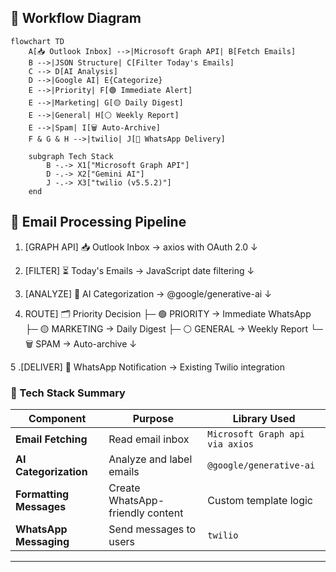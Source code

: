 ## 🔁  Workflow Diagram

```mermaid
flowchart TD
    A[📥 Outlook Inbox] -->|Microsoft Graph API| B[Fetch Emails]
    B -->|JSON Structure| C[Filter Today's Emails]
    C --> D[AI Analysis]
    D -->|Google AI| E{Categorize}
    E -->|Priority| F[🟢 Immediate Alert]
    E -->|Marketing| G[🟡 Daily Digest]
    E -->|General| H[⚪ Weekly Report]
    E -->|Spam| I[🗑️ Auto-Archive]
    F & G & H -->|twilio| J[📱 WhatsApp Delivery]
    
    subgraph Tech Stack
        B -.-> X1["Microsoft Graph API"]
        D -.-> X2["Gemini AI"]
        J -.-> X3["twilio (v5.5.2)"]
    end
```

## 🔄 Email Processing Pipeline

1. [GRAPH API] 📥 Outlook Inbox
→ axios with OAuth 2.0
↓

2. [FILTER] ⏳ Today's Emails
→ JavaScript date filtering
↓

3. [ANALYZE] 🧠 AI Categorization
→ @google/generative-ai
↓

4. ROUTE] 🗂️ Priority Decision
├─ 🟢 PRIORITY → Immediate WhatsApp
├─ 🟡 MARKETING → Daily Digest
├─ ⚪ GENERAL → Weekly Report
└─ 🗑️ SPAM → Auto-archive
↓

5 .[DELIVER] 📱 WhatsApp Notification
→ Existing Twilio integration

### 🧩 Tech Stack Summary

| Component                 | Purpose                                      | Library Used                    |
|--------------------------|----------------------------------------------|----------------------------------|
| **Email Fetching**       | Read email inbox                             | `Microsoft Graph api via axios`  |
| **AI Categorization**    | Analyze and label emails                     | `@google/generative-ai`          |
| **Formatting Messages**  | Create WhatsApp-friendly content             | Custom template logic            |
| **WhatsApp Messaging**   | Send messages to users                       | `twilio`                         |


---




